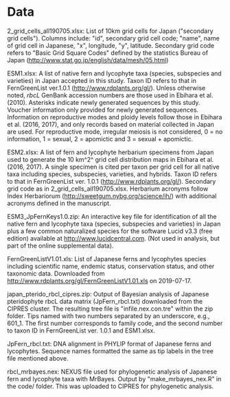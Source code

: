 # Data

2_grid_cells_all190705.xlsx: List of 10km grid cells for Japan ("secondary
grid cells"). Columns include: "id", secondary grid cell code; 
"name", name of grid cell in Japanese, "x", longitude, "y", latitude. 
Secondary grid code refers to "Basic Grid Square Codes" defined by the 
statistics Bureau of Japan (http://www.stat.go.jp/english/data/mesh/05.html)

ESM1.xlsx: A list of native fern and lycophyte taxa (species, subspecies and varieties) 
in Japan accepted in this study. Taxon ID refers to that in FernGreenList ver.1.0.1 (http://www.rdplants.org/gl/). Unless otherwise noted, *rbcL* GenBank accession numbers 
are those used in Ebihara et al. (2010). Asterisks indicate newly generated sequences 
by this study. Voucher information only provided for newly generated sequences. 
Information on reproductive modes and ploidy levels follow those in Ebihara et 
al. (2016, 2017), and only records based on material collected in Japan are used. 
For reproductive mode, irregular meiosis is not considered, 0 = no information, 
1 = sexual, 2 = apomictic and 3 = sexual + apomictic. 

ESM2.xlsx: A list of fern and lycophyte herbarium specimens from Japan used to
generate the 10 km^2^ grid cell distribution maps in Ebihara et al. (2016, 2017). 
A single specimen is cited per taxon per grid cell for all native taxa including 
species, subspecies, varieties, and hybrids. Taxon ID refers to that in 
FernGreenList ver. 1.0.1 (http://www.rdplants.org/gl/). Secondary grid code as
in 2_grid_cells_all190705.xlsx. Herbarium acronyms follow Index Herbariorum (http://sweetgum.nybg.org/science/ih/) with additional acronyms defined in the
manuscript.

ESM3_JpFernKeys1.0.zip: An interactive key file for identification of all the 
native fern and lycophyte taxa (species, subspecies and varieties) in Japan 
plus a few common naturalized species for the software Lucid v3.3 (free edition) 
available at http://www.lucidcentral.com. (Not used in analysis, but part of
the online supplemental data).

FernGreenListV1.01.xls: List of Japanese ferns and lycophytes species including
scientific name, endemic status, conservation status, and other taxonomic data. 
Downloaded from http://www.rdplants.org/gl/FernGreenListV1.01.xls on 2019-07-17.

japan_pterido_rbcl_cipres.zip: Output of Bayesian analysis of Japanese pteridophyte
rbcL data matrix (JpFern_rbcl.txt) downloaded from the CIPRES cluster. The resulting
tree file is "infile.nex.con.tre" within the zip folder. Tips named with two numbers
separated by an underscore, e.g., 601_1. The first number corresponds to family code,
and the second number to taxon ID in FernGreenList ver. 1.0.1 and ESM1.xlsx.

JpFern_rbcl.txt: DNA alignment in PHYLIP format of Japanese ferns and lycophytes.
Sequence names formatted the same as tip labels in the tree file mentioned above.

rbcl_mrbayes.nex: NEXUS file used for phylogenetic analysis of Japanese fern
and lycophyte taxa with MrBayes. Output by "make_mrbayes_nex.R" in the code/ 
folder. This was uploaded to CIPRES for phylogenetic analysis.
